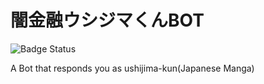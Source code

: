 # 闇金融ウシジマくんBOT
![Badge Status](https://ci-as-a-service)

A Bot that responds you as ushijima-kun(Japanese Manga)


